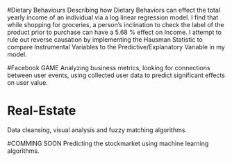 

#Dietary Behaviours
Describing how Dietary Behaviors can effect the total yearly income of an individual via a log linear regression model. I find that while shopping for groceries, a person’s inclination to check the label of the product prior to purchase can have a 5.68 % effect on Income. I attempt to rule out reverse causation by implementing the Hausman Statistic to compare Instrumental Variables to the Predictive/Explanatory Variable in my model.

#Facebook GAME
Analyzing business metrics, looking for connections between user events, using collected user data to predict significant effects on user value.

# Real-Estate
Data cleansing, visual analysis and fuzzy matching algorithms.

#COMMING SOON
Predicting the stockmarket using machine learning algorithms.
